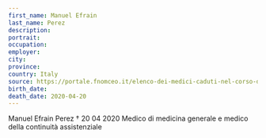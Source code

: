 ```yaml
---
first_name: Manuel Efrain
last_name: Perez
description: 
portrait: 
occupation: 
employer: 
city: 
province: 
country: Italy
source: https://portale.fnomceo.it/elenco-dei-medici-caduti-nel-corso-dellepidemia-di-covid-19/
birth_date: 
death_date: 2020-04-20
---
```


Manuel Efrain Perez † 20 04 2020
Medico di medicina generale e medico della continuità assistenziale
